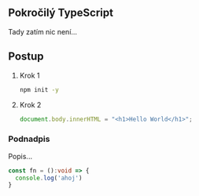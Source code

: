 ## Pokročilý TypeScript

Tady zatím nic není...

## Postup

1. Krok 1
   ```bash
   npm init -y
   ```
1. Krok 2
   ```js
   document.body.innerHTML = "<h1>Hello World</h1>";
   ```

### Podnadpis

Popis...

```ts
const fn = ():void => {
  console.log('ahoj')
}
```
